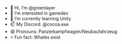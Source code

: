 - 👋 Hi, I’m @greenlayer
- 👀 I’m interested in gamedev
- 🌱 I’m currently learning Unity
- 📫 My Discord: @cocoa.exe
- 😄 Pronouns: Panzerkampfwagen/Neubaufahrzeug
- ⚡ Fun fact: Whales exist
